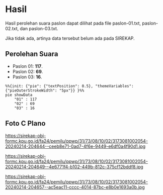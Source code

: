 # Hasil

Hasil perolehan suara paslon dapat dilihat pada file paslon-01.txt, paslon-02.txt, dan paslon-03.txt.

Jika tidak ada, artinya data tersebut belum ada pada SIREKAP.

## Perolehan Suara

 * Paslon 01: **117**.
 * Paslon 02: **69**.
 * Paslon 03: **16**.

```mermaid
%%{init: {"pie": {"textPosition": 0.5}, "themeVariables": {"pieOuterStrokeWidth": "5px"}} }%%
pie showData
    "01" : 117
    "02" : 69
    "03" : 16
```
## Foto C Plano

https://sirekap-obj-formc.kpu.go.id/fa24/pemilu/ppwp/31/73/08/10/02/3173081002054-20240214-204644--ceeb8e71-0ad7-4f6e-9449-e6df0a4f90d1.jpg

https://sirekap-obj-formc.kpu.go.id/fa24/pemilu/ppwp/31/73/08/10/02/3173081002054-20240214-204649--4e6771f4-b102-449b-812c-375cf12bddf8.jpg

https://sirekap-obj-formc.kpu.go.id/fa24/pemilu/ppwp/31/73/08/10/02/3173081002054-20240214-204657--ac5eac11-cccc-4014-87bc-e8b0e1693a0b.jpg
